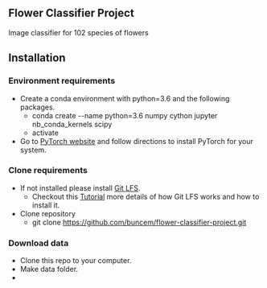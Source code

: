 Flower Classifier Project
------------------------------

Image classifier for 102 species of flowers

Installation
--------------------

### Environment requirements

* Create a conda environment with python=3.6 and the following packages.
    * conda create --name <env> python=3.6 numpy cython jupyter nb_conda_kernels scipy
    * activate <env>
* Go to [PyTorch website](https://pytorch.org/) and follow directions to install PyTorch for your system.

### Clone requirements

* If not installed please install [Git LFS](https://git-lfs.github.com).
    * Checkout this [Tutorial](https://www.atlassian.com/git/tutorials/git-lfs) more details of how Git LFS works and how to install it.
* Clone repository
    * git clone https://github.com/buncem/flower-classifier-project.git
    

### Download data

* Clone this repo to your computer.
* Make data folder.
*
